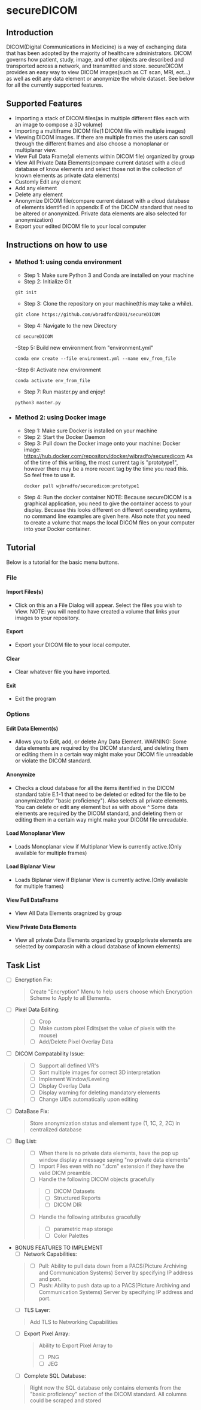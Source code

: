 # secureDICOM
## Introduction
DICOM(Digital Communications in Medicine) is a way of exchanging data that has been adopted by the majority of healthcare administrators. DICOM governs how patient, study, image, and other objects are described and transported across a network, and transmitted and store. secureDICOM provides an easy way to view DICOM images(such as CT scan, MRI, ect...) as well as edit any data element or anonymize the whole dataset. See below for all the currently supported features.

## Supported Features
- Importing a stack of DICOM files(as in multiple different files each with an image to compose a 3D volume) 
- Importing a multiframe DICOM file(1 DICOM file with multiple images)
- Viewing DICOM images. If there are multiple frames the users can scroll through the different frames and also choose a monoplanar or multiplanar view.
- View Full Data Frame(all elements within DICOM file) organized by group
- View All Private Data Elements(compare current dataset with a cloud database of know elements and select those not in the collection of known elements as private data elements)
- Customly Edit any element
- Add any element
- Delete any element
- Anonymize DICOM file(compare current dataset with a cloud database of elements identified in appendix E of the DICOM standard that need to be altered or anonymized. Private data elements are also selected for anonymization)
- Export your edited DICOM file to your local computer

## Instructions on how to use
- ### Method 1: using conda environment
  - Step 1: Make sure Python 3 and Conda are installed on your machine
  - Step 2: Initialize Git
  ```consol
  git init
  ```
  - Step 3: Clone the repository on your machine(this may take a while).
  ```console
  git clone https://github.com/wbradford2001/secureDICOM
  ```
  - Step 4: Navigate to the new Directory
  ```console
  cd secureDICOM
  ```
  -Step 5: Build new environment from "environment.yml"
  ```console
  conda env create --file environment.yml --name env_from_file
  ```
  -Step 6: Activate new environment
  ```console
  conda activate env_from_file
  ```
  - Step 7: Run master.py and enjoy!
  ```console
  python3 master.py
  ```
- ### Method 2: using Docker image
  - Step 1: Make sure Docker is installed on your machine
  - Step 2: Start the Docker Daemon
  - Step 3: Pull down the Docker image onto your machine:
    Docker image: https://hub.docker.com/repository/docker/wjbradfo/securedicom
    As of the time of this writing, the most current tag is "prototype1", however there may be a more recent tag by the time you read this. So feel free to use it.
    ```console
    docker pull wjbradfo/securedicom:prototype1
    ```
  - Step 4: Run the docker container
   NOTE: Because secureDICOM is a graphical application, you need to give the container access to your display. Because this looks different on different operating systems, no command line examples are given here. Also note that you need to create a volume that maps the local DICOM files on your computer into your Docker container.



## Tutorial
Below is a tutorial for the basic menu buttons.
### File
#### Import Files(s)
- Click on this an a File Dialog will appear. Select the files you wish to View. NOTE: you will need to have created a volume that links your images to your repository.
#### Export
- Export your DICOM file to your local computer. 
#### Clear
- Clear whatever file you have imported.
#### Exit
- Exit the program
### Options
#### Edit Data Element(s)
- Allows you to Edit, add, or delete Any Data Element. WARNING: Some data elements are required by the DICOM standard, and deleting them or editing them in a certain way might make your DICOM file unreadable or violate the DICOM standard.
#### Anonymize
- Checks a cloud database for all the items itentified in the DICOM standard table E.1-1 that need to be deleted or edited for the file to be anonymized(for "basic proficiency"). Also selects all private elements. You can delete or edit any element but as with above ^  Some data elements are required by the DICOM standard, and deleting them or editing them in a certain way might make your DICOM file unreadable.
#### Load Monoplanar View
- Loads Monoplanar view if Multiplanar View is currently active.(Only available for multiple frames)
#### Load Biplanar View
- Loads Biplanar view if Biplanar View is currently active.(Only available for multiple frames)
#### View Full DataFrame
- View All Data Elements oragnized by group
#### View Private Data Elements
- View all private Data Elements organized by group(private elements are selected by comparasin with a cloud database of known elements)



## Task List
- [ ] Encryption Fix:
    > Create "Encryption" Menu to help users choose which Encryption Scheme to Apply to all Elements.
- [ ] Pixel Data Editing:
    > - [ ] Crop
    > - [ ] Make custom pixel Edits(set the value of pixels with the mouse)
    > - [ ] Add/Delete Pixel Overlay Data
- [ ] DICOM Compatability Issue:
    > - [ ] Support all defined VR's
    > - [ ] Sort multiple images for correct 3D interpretation
    > - [ ] Implement Window/Leveling
    > - [ ] Display Overlay Data
    > - [ ] Display warning for deleting mandatory elements
    > - [ ] Change UIDs automatically upon editing
- [ ] DataBase Fix:
    > Store anonymization status and element type (1, 1C, 2, 2C) in centralized database
- [ ] Bug List:
    > - [ ] When there is no private data elements, have the pop up window display a message saying "no private data elements"
    > - [ ] Import Files even with no ".dcm" extension if they have the valid DICM preamble.
    > - [ ] Handle the following DICOM objects gracefully
    > > - [ ] DICOM Datasets
    > > - [ ] Structured Reports
    > > - [ ] DICOM DIR
    > - [ ] Handle the following attributes gracefully
    > > - [ ] parametric map storage
    > > - [ ] Color Palettes
 


- BONUS FEATURES TO IMPLEMENT
  - [ ] Network Capabilities:
   > - [ ] Pull:
     Ability to pull data down from a PACS(Picture Archiving and Communication Systems) Server by specifying IP address and port.
   > - [ ] Push:
     Ability to push data up to a PACS(Picture Archiving and Communication Systems) Server by specifying IP address and port.
  - [ ] TLS Layer:
   > Add TLS to Networking Capabilities
  - [ ] Export Pixel Array:
    > Ability to Export Pixel Array to 
      > - [ ] PNG
      > - [ ] JEG
  - [ ] Complete SQL Database:
   > Right now the SQL database only contains elements from the "basic proficiency" section of the DICOM standard. All columns could be scraped and stored
